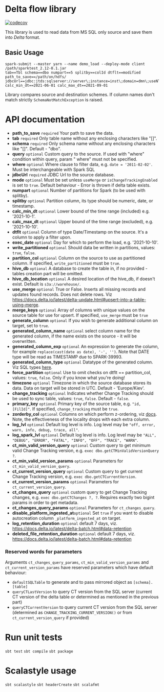# Delta flow library

[![codecov](https://codecov.io/github/Temabit-FOZZY-Group/mirroring/branch/develop/graph/badge.svg?token=HT36LXMF80)](https://codecov.io/github/Temabit-FOZZY-Group/mirroring)

This library is used to read data from MS SQL only source and save them into _Delta_ format.

## Basic Usage

```shell script
spark-submit --master yarn --name demo_load --deploy-mode client /path/sparktest_2.12-0.1.jar
tab==Tbl schema==dbo numpart==5 splitby==colId dtflt==modified path_to_save==/path/on/hdfs/
jdbcUrl==jdbc:jtds:sqlserver://server\;instance=inst\;domain=dmn\;useNTLMv2=true\;user=usr\;databasename=db\;password=****** calc_min_dt==2021-06-01 calc_max_dt==2021-09-01
```

Library compares source and destination schemes. If column names don't match strictly `SchemaNotMatchException` is raised.

# API documentation

* **path_to_save**          `required` Your path to save the data.
* **tab**                   `required` Only table name without any enclosing characters like "[]".
* **schema**                `required` Only schema name without any enclosing characters like "[]". Default - "dbo".
* **query**                 `optional` Custom query to the source. If used with "where" condition within query, param "
  where" must not be specified.
* **where**                 `optional` Where clause to filter data, e.g. `date = '2011-02-02'`. Must be interchangeable
  with Spark SQL
* **jdbcUrl**               `required` JDBC Url to the source database.
* **mode**                  `optional` Must be set unless `useMerge` or `isChangeTrackingEnabled` is set to `true`.
  Default behaviour - Error is thrown if delta table exists.
* **numpart**               `optional` Number of partitions for Spark (to be used with splitby).
* **splitby**               `optional` Partition column, its type should be numeric, date, or timestamp.
* **calc_min_dt**           `optional` Lower bound of the time range (included) e.g. '2021-10-1'.
* **calc_max_dt**           `optional` Upper bound of the time range (excluded), e.g. '2021-10-10'.
* **dtflt**                 `optional` Column of type Date/Timestamp on the source. It's a column to apply a filter
  upon.
* **exec_date**             `optional` Day for which to perform the load, e.g. '2021-10-10'.
* **write_partitioned**     `optional` Should data be written in partitions, values: `true`, `false`.
* **partition_col**         `optional` Column on the source to use as partitioned column. If
  specified, `write_partitioned` must be `true`.
* **hive_db**               `optional` A database to create the table in, if no provided - tables creation part will be
  omitted.
* **hive_db_location**      `optional` A desired location of the hive_db, if doesn't exist. Default
  is `s3a://warehouse/`.
* **use_merge**             `optional` True or False. Inserts all missing records and updates found records. Does not
  delete rows. Viz https://docs.delta.io/latest/delta-update.html#upsert-into-a-table-using-merge.
* **merge_keys**            `optional` Array of columns with unique values on the source table for use for upsert. If
  specified, `use_merge` must be `true`
* **generate_column**       `optional` If you wish to generate additional column on target, set to `true`.
* **generated_column_name** `optional` select column name for the generated column, if the name exists on the source -
  it will be overwritten.
* **generated_column_exp**  `optional` An expression to generate the column, for
  example `replace(cast(date as date), '-', '')`. Note that DATE type will be read as TIMESTAMP due to SPARK-39993.
* **generated_column_type** `optional` Datatype of the generated column. Viz SQL
  types [here](https://spark.apache.org/docs/latest/sql-ref-datatypes.html#supported-data-types).
* **force_partition**       `optional` Use to omit checks on dtflt == partition_col, values: `true`, `false`. Only if
  you know what you're doing!
* **timezone**              `optional` Timezone in which the source database stores its data. Data on target will be
  stored in UTC. Default - 'Europe/Kiev'.
* **change_tracking**       `optional` Indicates whether Change Tracking should be used to sync table,
  values: `true`, `false`. Default - `false`.
* **primary_key**           `optional` Primary key of the source table, e.g. `"id,[FilId]"`. If
  specified, `change_tracking` must be `true`.
* **zorderby_col**          `optional` Columns on which perform z-ordering,
  viz [docs](https://docs.delta.io/2.0.0/optimizations-oss.html#z-ordering-multi-dimensional-clustering). Note, the
  effectiveness of the locality drops with each extra column.
* **log_lvl**               `optional` Default log level is info. Log level may
  be `"off, error, warn, info, debug, trace, all"`.
* **log_spark_lvl**         `optional` Default log level is info. Log level may
  be `"ALL", "DEBUG", "ERROR", "FATAL", "INFO", "OFF", "TRACE", "WARN"`.
* **ct_min_valid_version_query**  `optional` Custom query to get minimum valid Change Tracking version,
  e.g. `exec dbo.getCTMinValidVersionQuery ?`.
* **ct_min_valid_version_params** `optional` Parameters for `ct_min_valid_version_query`.
* **ct_current_version_query**      `optional` Custom query to get current Change Tracking version,
  e.g. `exec dbo.getCTCurrentVersion`.
* **ct_current_version_params**      `optional` Parameters for `ct_current_version_query`.
* **ct_changes_query**            `optional` custom query to get Change Tracking changes,
  e.g. `exec dbo.getCTChanges ?, ?`. Requires exactly two bigint params in order to get metadata.
* **ct_changes_query_params**     `optional` Parameters for `ct_changes_query`.
* **disable_platform_ingested_at**`optional` Set `true` if you want to disable autocreation
  column `_platform_ingested_at` on target.
* **log_retention_duration**      `optional` default 7 days,
  viz. https://docs.delta.io/latest/delta-batch.html#data-retention
* **deleted_file_retention_duration**      `optional` default 7 days,
  viz. https://docs.delta.io/latest/delta-batch.html#data-retention

### Reserved words for parameters

Arguments `ct_changes_query_params`, `ct_min_valid_version_params` and `ct_current_version_params` have reserved
parameters which have default behaviour:

- `defaultSQLTable` to generate and to pass mirrored object as `[schema].[table]`
- `queryCTLastVersion` to query CT version from the SQL server (current CT version of the delta table or determined as
  mentioned in the previous part)
- `queryCTCurrentVersion` to query current CT version from the SQL server (determined
  as `CHANGE_TRACKING_CURRENT_VERSION()` or from `ct_current_version_query` if provided)

# Run unit tests

`sbt test`
`sbt compile`
`sbt package`

# Scalastyle usage

`sbt scalastyle`
`sbt headerCreate`
`sbt scalafmt`
